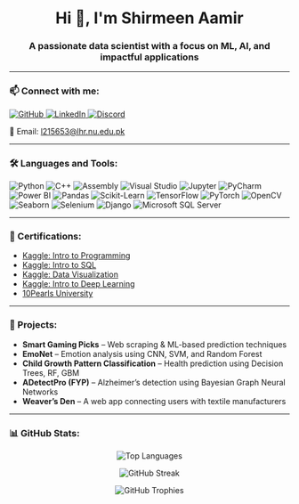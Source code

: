 <h1 align="center">Hi 👋, I'm Shirmeen Aamir</h1>
<h3 align="center">A passionate data scientist with a focus on ML, AI, and impactful applications</h3>

---

### 📫 Connect with me:

<p align="left">
  <a href="https://github.com/shirmeenaamir" target="_blank">
    <img src="https://img.shields.io/badge/GitHub-100000?style=for-the-badge&logo=github&logoColor=white" alt="GitHub">
  </a>
  <a href="https://www.linkedin.com/in/shirmeen-amir-35ab81264" target="_blank">
    <img src="https://img.shields.io/badge/LinkedIn-0077B5?style=for-the-badge&logo=linkedin&logoColor=white" alt="LinkedIn">
  </a>
  <a href="https://discord.com/channels/@me" target="_blank">
    <img src="https://img.shields.io/badge/Discord-7289DA?style=for-the-badge&logo=discord&logoColor=white" alt="Discord">
  </a>
</p>

📧 Email: l215653@lhr.nu.edu.pk

---

### 🛠️ Languages and Tools:

<p align="left">
  <img src="https://img.shields.io/badge/Python-14354C?style=for-the-badge&logo=python&logoColor=white" alt="Python">
  <img src="https://img.shields.io/badge/C++-00599C?style=for-the-badge&logo=c%2B%2B&logoColor=white" alt="C++">
  <img src="https://img.shields.io/badge/Assembly-555555?style=for-the-badge&logo=gnuassembly&logoColor=white" alt="Assembly">
  <img src="https://img.shields.io/badge/Visual%20Studio-5C2D91?style=for-the-badge&logo=visual-studio&logoColor=white" alt="Visual Studio">
  <img src="https://img.shields.io/badge/Jupyter-F37626?style=for-the-badge&logo=jupyter&logoColor=white" alt="Jupyter">
  <img src="https://img.shields.io/badge/PyCharm-000000?style=for-the-badge&logo=pycharm&logoColor=white" alt="PyCharm">
  <img src="https://img.shields.io/badge/Power%20BI-F2C811?style=for-the-badge&logo=power-bi&logoColor=white" alt="Power BI">
  <img src="https://img.shields.io/badge/Pandas-150458?style=for-the-badge&logo=pandas&logoColor=white" alt="Pandas">
  <img src="https://img.shields.io/badge/Scikit--Learn-F7931E?style=for-the-badge&logo=scikit-learn&logoColor=white" alt="Scikit-Learn">
  <img src="https://img.shields.io/badge/TensorFlow-FF6F00?style=for-the-badge&logo=tensorflow&logoColor=white" alt="TensorFlow">
  <img src="https://img.shields.io/badge/PyTorch-EE4C2C?style=for-the-badge&logo=pytorch&logoColor=white" alt="PyTorch">
  <img src="https://img.shields.io/badge/OpenCV-5C3EE8?style=for-the-badge&logo=opencv&logoColor=white" alt="OpenCV">
  <img src="https://img.shields.io/badge/Seaborn-3776AB?style=for-the-badge&logo=python&logoColor=white" alt="Seaborn">
  <img src="https://img.shields.io/badge/Selenium-43B02A?style=for-the-badge&logo=selenium&logoColor=white" alt="Selenium">
  <img src="https://img.shields.io/badge/Django-092E20?style=for-the-badge&logo=django&logoColor=white" alt="Django">
  <img src="https://img.shields.io/badge/Microsoft%20SQL%20Server-CC2927?style=for-the-badge&logo=microsoft-sql-server&logoColor=white" alt="Microsoft SQL Server">
</p>

---

### 📜 Certifications:

- [Kaggle: Intro to Programming](https://www.kaggle.com/learn/certification/shirmeenaamir/intro-to-programming)
- [Kaggle: Intro to SQL](https://www.kaggle.com/learn/certification/shirmeenaamir/intro-to-sql)
- [Kaggle: Data Visualization](https://www.kaggle.com/learn/certification/shirmeenaamir/data-visualization)
- [Kaggle: Intro to Deep Learning](https://www.kaggle.com/learn/certification/shirmeenaamir/intro-to-deep-learning)
- [10Pearls University](https://10pearlsuniversity.org/view-certificate/?cid=10PUC-6efc0be387dc98490e8a7165e27cedd46c33724bea620f84195311403)

---

### 💼 Projects:

- **Smart Gaming Picks** – Web scraping & ML-based prediction techniques
- **EmoNet** – Emotion analysis using CNN, SVM, and Random Forest
- **Child Growth Pattern Classification** – Health prediction using Decision Trees, RF, GBM
- **ADetectPro (FYP)** – Alzheimer’s detection using Bayesian Graph Neural Networks
- **Weaver’s Den** – A web app connecting users with textile manufacturers

---

### 📊 GitHub Stats:


<p align="center">
  <img src="https://github-readme-stats.vercel.app/api/top-langs?username=Shirmeen&show_icons=true&locale=en&layout=compact&bg_color=2f4f4f&text_color=ffffff&title_color=ffffff&icon_color=ffffff" alt="Top Languages">
</p>

<p align="center">
  <img src="https://github-readme-streak-stats.herokuapp.com/?user=Shirmeen&background=2f4f4f&currStreakNum=ffffff&sideNums=ffffff&currStreakLabel=ffffff&sideLabels=ffffff&dates=ffffff&stroke=ffffff&ring=ffffff&fire=ffffff" alt="GitHub Streak">
</p>

<p align="center">
  <img src="https://github-profile-trophy.vercel.app/?username=Shirmeen&theme=onedark" alt="GitHub Trophies">
</p>

